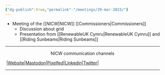 ```yaml
---
{"dg-publish":true,"permalink":"/meetings/29-mar-2023/"}
---
```



- Meeting of the [[NICW\|NICW]] [[Commissioners\|Commissioners]]
	- Discussion about grid
	- Presentation from [[RenewableUK Cymru\|RenewableUK Cymru]] and [[Riding Sunbeams\|Riding Sunbeams]]
***
<p style="text-align: center;">NICW communication channels</p>

󠁧 |[Website](https://nationalinfrastructurecommission.wales)|[Mastodon](https://toot.wales/@NICW)|[Pixelfed](https://pix.toot.wales/NICW)|[Linkedin](https://www.linkedin.com/company/26268509/)|[Twitter](https://twitter.com/InfraCommCymru)|
***
